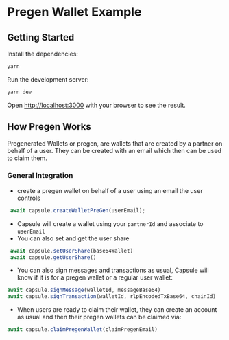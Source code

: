 # Pregen Wallet Example

## Getting Started

Install the dependencies:

```bash
yarn
```

Run the development server:
```bash
yarn dev
```

Open [http://localhost:3000](http://localhost:3000) with your browser to see the result.

## How Pregen Works

Pregenerated Wallets or pregen, are wallets that are created by a partner on behalf of a user. They can be created with an email which then can be used to claim them.

### General Integration

- create a pregen wallet on behalf of a user using an email the user controls

```typescript
 await capsule.createWalletPreGen(userEmail);
```

- Capsule will create a wallet using your `partnerId` and associate to `userEmail`
- You can also set and get the user share

```typescript
 await capsule.setUserShare(base64Wallet)
 await capsule.getUserShare()
```

- You can also sign messages and transactions as usual, Capsule will know if it is for a pregen wallet or a regular user wallet:

```typescript
await capsule.signMessage(walletId, messageBase64)
await capsule.signTransaction(walletId, rlpEncodedTxBase64, chainId)
```

- When users are ready to claim their wallet, they can create an account as usual and then their pregen wallets can be claimed via:

```typescript
await capsule.claimPregenWallet(claimPregenEmail)
```